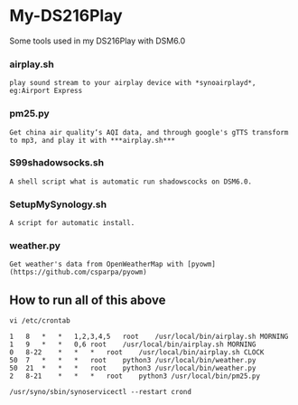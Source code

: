 # My-DS216Play
Some tools used in my DS216Play with DSM6.0

### airplay.sh
```
play sound stream to your airplay device with *synoairplayd*, eg:Airport Express
```

### pm25.py
```
Get china air quality‘s AQI data, and through google's gTTS transform to mp3, and play it with ***airplay.sh***
```

### S99shadowsocks.sh
```
A shell script what is automatic run shadowscocks on DSM6.0.
```

### SetupMySynology.sh
```
A script for automatic install.
```

### weather.py
```
Get weather's data from OpenWeatherMap with [pyowm](https://github.com/csparpa/pyowm)
```


## How to run all of this above
```
vi /etc/crontab

1	8	*	*	1,2,3,4,5	root	/usr/local/bin/airplay.sh MORNING
1	9	*	*	0,6 root	/usr/local/bin/airplay.sh MORNING
0	8-22	*	*	*	root	/usr/local/bin/airplay.sh CLOCK
50	7	*	*	*	root	python3 /usr/local/bin/weather.py
50	21  *	*	*	root	python3 /usr/local/bin/weather.py
2   8-21    *   *   *   root    python3 /usr/local/bin/pm25.py

/usr/syno/sbin/synoservicectl --restart crond
```